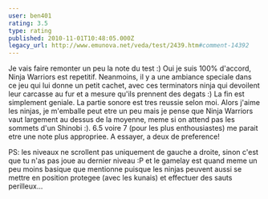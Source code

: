 ```yaml
---
user: ben401
rating: 3.5
type: rating
published: 2010-11-01T10:48:05.000Z
legacy_url: http://www.emunova.net/veda/test/2439.htm#comment-14392
---
```

Je vais faire remonter un peu la note du test :) Oui je suis 100% d'accord, Ninja Warriors est repetitif. Neanmoins, il y a une ambiance speciale dans ce jeu qui lui donne un petit cachet, avec ces terminators ninja qui devoilent leur carcasse au fur et a mesure qu'ils prennent des degats :) La fin est simplement geniale. La partie sonore est tres reussie selon moi. Alors j'aime les ninjas, je m'emballe peut etre un peu mais je pense que Ninja Warriors vaut largement au dessus de la moyenne, meme si on attend pas les sommets d'un Shinobi :). 6.5 voire 7 (pour les plus enthousiastes) me parait etre une note plus appropriee. A essayer, a deux de preference!

PS: les niveaux ne scrollent pas uniquement de gauche a droite, sinon c'est que tu n'as pas joue au dernier niveau :P et le gamelay est quand meme un peu moins basique que mentionne puisque les ninjas peuvent aussi se mettre en position protegee (avec les kunais) et effectuer des sauts perilleux...